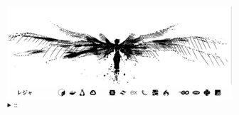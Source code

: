<img src="./banner.png">
<details><summary> :: </summary>
<!--START_SECTION:waka-->

```
From: 09 August 2024 - To: 31 July 2025

Total Time: 1,667 hrs 51 mins

Python                     414 hrs 25 mins //////-------------------   22.96 %
PHP                        344 hrs 1 min   /////--------------------   19.06 %
Markdown                   219 hrs 19 mins ///----------------------   12.15 %
Other                      137 hrs         //-----------------------   07.59 %
```

<!--END_SECTION:waka-->
</details>
